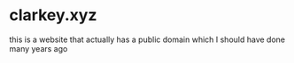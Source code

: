 # clarkey.xyz

this is a website that actually has a public domain which I should have done many years ago 
